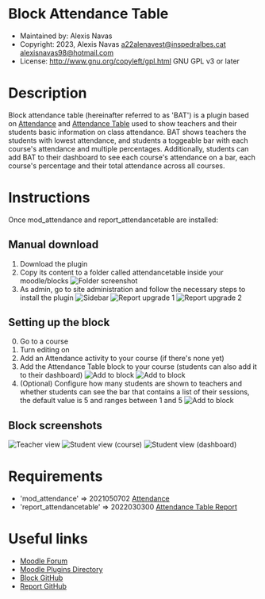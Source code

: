 Block Attendance Table
=======================
* Maintained by: Alexis Navas
* Copyright: 2023, Alexis Navas <a22alenavest@inspedralbes.cat> <alexisnavas98@hotmail.com>
* License: http://www.gnu.org/copyleft/gpl.html GNU GPL v3 or later


Description
===========
Block attendance table (hereinafter referred to as 'BAT') is a plugin based on [Attendance](https://moodle.org/plugins/mod_attendance) and
[Attendance Table](https://github.com/inspedralbes/moodle-report_attendancetable) used to show teachers and their students basic information on class attendance. BAT shows teachers the students with
lowest attendance, and students a toggeable bar with each course's attendance and multiple percentages. Additionally, students can add BAT
to their dashboard to see each course's attendance on a bar, each course's percentage and their total attendance across all courses.

Instructions
===========
Once mod_attendance and report_attendancetable are installed:

Manual download
---------------
1. Download the plugin
2. Copy its content to a folder called attendancetable inside your moodle/blocks
![Folder screenshot](/screenshots/block_folder.png)
3. As admin, go to site administration and follow the necessary steps to install the plugin
![Sidebar](/screenshots/sidebar.png)
![Report upgrade 1](/screenshots/upgrade.png)
![Report upgrade 2](/screenshots/plugin_upgrade.png)

Setting up the block
--------------------
0. Go to a course
1. Turn editing on
2. Add an Attendance activity to your course (if there's none yet)
3. Add the Attendance Table block to your course (students can also add it to their dashboard)
![Add to block](/screenshots/block_add_1.png)
![Add to block](/screenshots/block_add_2.png)
4. (Optional) Configure how many students are shown to teachers and whether students can see the bar that contains a list of their sessions, the default value is 5 and ranges between 1 and 5
![Add to block](/screenshots/block_config.png)

Block screenshots
-----------------
![Teacher view](/screenshots/block_view_teacher.png)
![Student view (course)](/screenshots/block_view_student.png)
![Student view (dashboard)](/screenshots/block_view_dashboard.png)



Requirements
============
* 'mod_attendance'          =>  2021050702 [Attendance](https://moodle.org/plugins/mod_attendance)
* 'report_attendancetable'  =>  2022030300 [Attendance Table Report](https://github.com/inspedralbes/moodle-report_attendancetable)


Useful links
============
* [Moodle Forum](https://moodle.org/mod/forum/index.php?id=5)
* [Moodle Plugins Directory](https://docs.moodle.org/dev/Main_Page)
* [Block GitHub](https://github.com/inspedralbes/moodle-block_attendancetable)
* [Report GitHub](https://github.com/inspedralbes/moodle-report_attendancetable)